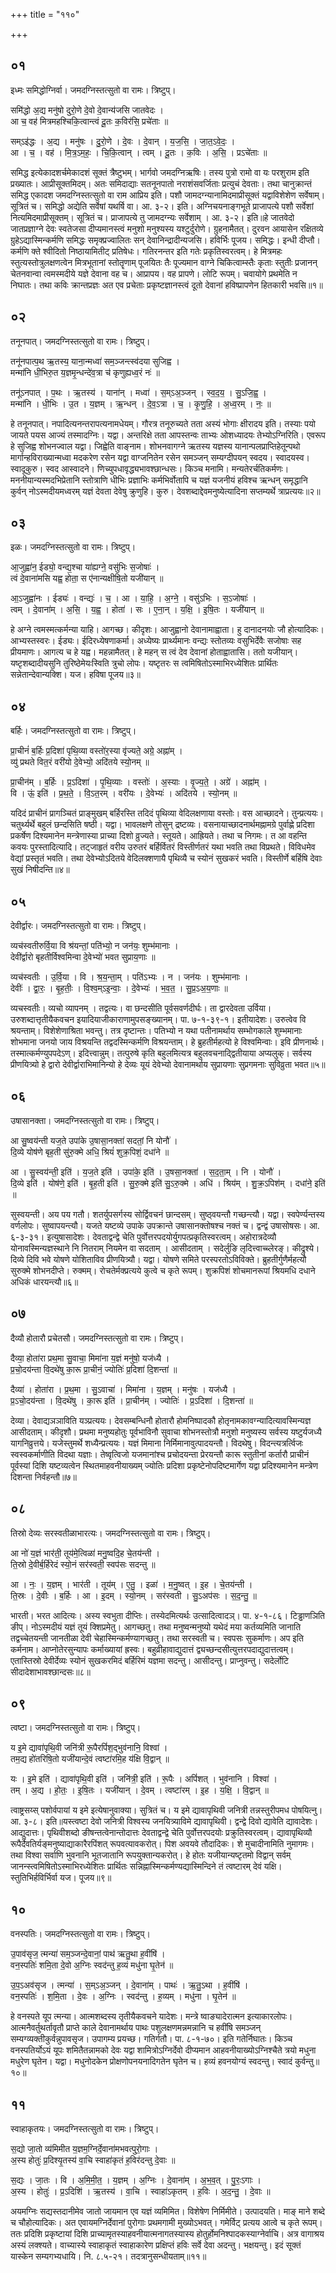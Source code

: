 +++
title = "११०"

+++


## ०१
इध्मः समिद्धोग्निर्वा। जमदग्निस्तत्सुतो वा रामः। त्रिष्टुप्।

समि॑द्धो अ॒द्य मनु॑षो दुरो॒णे दे॒वो दे॒वान्य॑जसि जातवेदः ।  
आ च॒ वह॑ मित्रमहश्चिकि॒त्वान्त्वं दू॒तः क॒विर॑सि॒ प्रचे॑ताः ॥

सम्ऽइ॑द्धः । अ॒द्य । मनु॑षः । दु॒रो॒णे । दे॒वः । दे॒वान् । य॒ज॒सि॒ । जा॒त॒ऽवे॒दः॒ ।  
आ । च॒ । वह॑ । मि॒त्र॒ऽम॒हः॒ । चि॒कि॒त्वान् । त्वम् । दू॒तः । क॒विः । अ॒सि॒ । प्रऽचे॑ताः ॥

समिद्ध इत्येकादशर्चमेकादशं सूक्तं त्रैष्टुभम्। भार्गवो जमदग्निऋषिः। तस्य पुत्रो रामो वा यः परशुराम इति प्रख्यातः। आप्रीसूक्तमिदम्। अतः समिदाद्याः सतनूनपातो नराशंसवर्जिताः प्रत्युचं देवताः। तथा चानुक्रान्तं समिद्ध एकादश जमदग्निस्तत्सुतो वा राम आप्रिय इति। पशौ जामदग्न्यानामिदमाप्रीसूक्तं यद्वाविशेशेण सर्वेषाम्। सूत्रितं च। समिद्धो अद्येति सर्वेषां यथर्षि वा। आ. ३-२। इति। अग्निचयनाङ्गभूते प्राजापत्ये पशौ सर्वेशां नित्यमिदमाप्रीसूक्तम्। सूत्रितं च। प्राजापत्ये तु जामदग्न्यः सर्वेशाम् । आ. ३-२। इति॥हे जातवेदो जातप्रज्ञाग्ने देवः स्वतेजसा दीप्यमानस्त्वं मनुशो मनुश्यस्य यश्टुर्दुरोणे। ग्रुहनामैतत्। दुरवन आयासेन रक्षितव्ये ग्रुहेऽद्यास्मिन्कर्मणि समिद्धः समृक्प्रज्वालितः सन् देवानिन्द्रादीन्यजसि। हविर्भिः पूजय। समिद्धः। इन्धी दीप्तौ। कर्मणि क्ते श्वीदितो निष्ठायामितीट् प्रतिषेधः। गतिरनन्तर इति गतेः प्रकृतिस्वरत्वम्। हे मित्रमहः स्तुत्यस्तोत्रुलक्षणत्वेन मित्रभूतानां स्तोतॄणाम् पूजयितः तैः पूज्यमान वाग्ने चिकित्वाम्स्तैः कृताः स्तुतीः प्रजानन् चेतनवान्वा त्वमस्मदीये यज्ञे देवाना वह च। आप्रापय। वह प्रापणे। लोटि रूपम्। चवायोगे प्रथमेति न निघातः। तथा कविः क्रान्तप्रज्ञः अत एव प्रचेताः प्रकृष्टज्ञानस्त्वं दूतो देवानां हविष्प्रापणेन हितकारी भवसि॥१॥

## ०२
तनूनपात्। जमदग्निस्तत्सुतो वा रामः। त्रिष्टुप्।

तनू॑नपात्प॒थ ऋ॒तस्य॒ याना॒न्मध्वा॑ सम॒ञ्जन्त्स्व॑दया सुजिह्व ।  
मन्मा॑नि धी॒भिरु॒त य॒ज्ञमृ॒न्धन्दे॑व॒त्रा च॑ कृणुह्यध्व॒रं नः॑ ॥

तनू॑ऽनपात् । प॒थः । ऋ॒तस्य॑ । याना॑न् । मध्वा॑ । स॒म्ऽअ॒ञ्जन् । स्व॒द॒य॒ । सु॒ऽजि॒ह्व॒ ।  
मन्मा॑नि । धी॒भिः । उ॒त । य॒ज्ञम् । ऋ॒न्धन् । दे॒व॒ऽत्रा । च॒ । कृ॒णु॒हि॒ । अ॒ध्व॒रम् । नः॒ ॥

हे तनूनपात्। नपादित्यनन्तरापत्यनामधेयम्। गौरत्र तनूरुच्यते तता अस्यं भोगाः क्षीरादय इति। तस्याः पयो जायते पयस आज्यं तस्मादग्निः। यद्वा। अन्तरिक्षे तता आपस्तन्वः ताभ्यः ओशध्यादयः तेभ्योऽग्निरिति। एवरूप हे सुजिह्व शोभनज्वाल यद्वा। जिह्वेति वाङ्नाम। शोभनवागग्ने ऋतस्य यज्ञस्य यानान्पलप्राप्तिहेतून्पथो मार्गान्हविराख्यान्मध्वा मदकरेण रसेन यद्वा वाग्जनितेन रसेन समञ्जन् सम्यग्दीपयन् स्वदय। स्वादयस्व। स्वादूकुरु। स्वद आस्वादने। णिच्युपधावृद्ध्यभावश्छान्धसः। किञ्च मनामि। मन्यतेरर्चतिकर्मणः। मननीयान्यस्मदभिप्रेतानि स्तोत्राणि धीभिः प्रज्ञाभिः कर्मभिर्वोतापि च यज्ञं यजनीयं हविश्च ऋन्धन् समृद्धानि कुर्वन् नोऽस्मदीयमध्वरम् यज्ञं देवता देवेषु क्रुणुहि। कुरु। देवशब्दाद्देवमनुष्येत्यादिना सप्तम्यर्थे त्राप्रत्ययः॥२॥

## ०३
इळः। जमदग्निस्तत्सुतो वा रामः। त्रिष्टुप्।

आ॒जुह्वा॑न॒ ईड्यो॒ वन्द्य॒श्चा या॑ह्यग्ने॒ वसु॑भिः स॒जोषाः॑ ।  
त्वं दे॒वाना॑मसि यह्व॒ होता॒ स ए॑नान्यक्षीषि॒तो यजी॑यान् ॥

आ॒ऽजुह्वा॑नः । ईड्यः॑ । वन्द्यः॑ । च॒ । आ । या॒हि॒ । अ॒ग्ने॒ । वसु॑ऽभिः । स॒ऽजोषाः॑ ।  
त्वम् । दे॒वाना॑म् । अ॒सि॒ । य॒ह्व॒ । होता॑ । सः । ए॒ना॒न् । य॒क्षि॒ । इ॒षि॒तः । यजी॑यान् ॥

हे अग्ने त्वमस्मत्कर्मन्या याहि। आगच्छ। कीदृशः। आजुह्वानो देवानामाह्वाता। हु दानादनयोः जौ होत्यादिकः। आभ्यस्तस्वरः। ईड्यः। ईदिरध्येषणाकर्मा। अध्येष्यः प्रार्थ्यमानः वन्द्यः स्तोतव्यः वसुभिर्देवैः सजोषाः सह प्रीयमाणः। आगत्य च हे यह्व। महन्नामैतत्। हे महन् स त्वं देव देवानां होताह्वातासि। ततो यजीयान्। यष्टृशब्दादीयसुनि तुरिष्ठेमेयःस्विति त्रुचो लोपः। यष्टृतरः स त्वमिषितोऽस्माभिरध्येशितः प्रार्थितः सन्नेतान्देवान्यक्शि। यज। हविषा पूजय॥३॥

## ०४
बर्हिः। जमदग्निस्तत्सुतो वा रामः। त्रिष्टुप्।

प्रा॒चीनं॑ ब॒र्हिः प्र॒दिशा॑ पृथि॒व्या वस्तो॑र॒स्या वृ॑ज्यते॒ अग्रे॒ अह्ना॑म् ।  
व्यु॑ प्रथते वित॒रं वरी॑यो दे॒वेभ्यो॒ अदि॑तये स्यो॒नम् ॥

प्रा॒चीन॑म् । ब॒र्हिः । प्र॒ऽदिशा॑ । पृ॒थि॒व्याः । वस्तोः॑ । अ॒स्याः । वृ॒ज्य॒ते॒ । अग्रे॑ । अह्ना॑म् ।  
वि । ऊं॒ इति॑ । प्र॒थ॒ते॒ । वि॒ऽत॒रम् । वरी॑यः । दे॒वेभ्यः॑ । अदि॑तये । स्यो॒नम् ॥

यदिदं प्राचीनं प्रागञ्चितं प्राङ्मुखम् बर्हिरस्ति तदिदं पृथिव्या वेदिलक्षणाया वस्तोः। वस आच्छादने। तुन्प्रत्ययः। चतुर्थ्यर्थे बहुलं छन्दसिति षष्ठी। यद्वा। भावलक्षणे तोसुन् द्रष्टव्यः। वसनायाच्छादनार्थमह्नामग्रे पुर्वाह्णे प्रदिशा प्रकर्षेण दिश्यमानेन मन्त्रेणास्या प्राच्या दिशो व्रुज्यते। स्तूयते। आह्रियते। तथा च निगमः। त आ वहन्ति कवयः पुरस्तादित्यादि। तट्जाहृतं वरीय उरुतरं बर्हिर्वितरं विस्तीर्णतरं यथा भवति तथा विप्रथते। विविधमेव वेद्यां प्रस्तृतं भवति। तथा देवेभ्योऽदितये वेदिलक्शणायै पृथिव्यै च स्योनं सुखकरं भवति। विस्तीर्णे बर्हिषि देवाः सुखं निषीदन्ति॥४॥

## ०५
देवीर्द्वारः। जमदग्निस्तत्सुतो वा रामः। त्रिष्टुप्।

व्यच॑स्वतीरुर्वि॒या वि श्र॑यन्तां॒ पति॑भ्यो॒ न जन॑यः॒ शुम्भ॑मानाः ।  
देवी॑र्द्वारो बृहतीर्विश्वमिन्वा दे॒वेभ्यो॑ भवत सुप्राय॒णाः ॥

व्यच॑स्वतीः । उ॒र्वि॒या । वि । श्र॒य॒न्ता॒म् । पति॑ऽभ्यः । न । जन॑यः । शुम्भ॑मानाः ।  
देवीः॑ । द्वा॒रः॒ । बृ॒ह॒तीः॒ । वि॒श्व॒म्ऽइ॒न्वाः॒ । दे॒वेभ्यः॑ । भ॒व॒त॒ । सु॒प्र॒ऽअ॒य॒णाः ॥

व्यचस्वतीः। व्यचो व्यापनम् । तद्वत्यः। वा छन्दसीति पूर्वसवर्णदीर्घः। ता द्वारदेवता उर्विया। उरुशब्दात्तृतीयैकवचन इयादियाजीकाराणामुपसङ्ख्यानम्। पा. ७-१-३९-१। इतीयादेशः। उरुत्वेव वि श्रयन्ताम्। विशेशेणाश्रिता भवन्तु। तत्र दृष्टान्तः। पतिभ्यो न यथा पतीनामर्थाय सम्भोगकाले शुम्भमानाः शोभमाना जनयो जाय विश्रयन्ति तद्वदस्मिन्कर्मणि विश्रयन्ताम्। हे ब्रुहतीर्महत्यो हे विश्वमिन्वाः। इवि प्रीणनार्थः। तस्मात्कर्मण्युपपदेऽण्। इदित्त्वान्नुम्। तत्पुरुषे कृति बहुलमित्यत्र बहुलवचनाद्द्वितीयाया अप्यलुक्। सर्वस्य प्रीणयित्र्यो हे द्वारो देवीर्द्वाराभिमानिन्यो हे देव्यः यूयं देवेभ्यो देवानामर्थाय सुप्रायणाः सुप्रगमनाः सुविव्रुता भवत॥५॥

## ०६
उषासानक्ता। जमदग्निस्तत्सुतो वा रामः। त्रिष्टुप्।

आ सु॒ष्वय॑न्ती यज॒ते उपा॑के उ॒षासा॒नक्ता॑ सदतां॒ नि योनौ॑ ।  
दि॒व्ये योष॑णे बृह॒ती सु॑रु॒क्मे अधि॒ श्रियं॑ शुक्र॒पिशं॒ दधा॑ने ॥

आ । सु॒स्वय॑न्ती॒ इति॑ । य॒ज॒ते इति॑ । उपा॑के॒ इति॑ । उ॒षसा॒नक्ता॑ । स॒द॒ता॒म् । नि । योनौ॑ ।  
दि॒व्ये इति॑ । योष॑णे॒ इति॑ । बृ॒ह॒ती इति॑ । सु॒रु॒क्मे इति॑ सु॒ऽरु॒क्मे । अधि॑ । श्रिय॑म् । शु॒क्र॒ऽपिश॑म् । दधा॑ने॒ इति॑ ॥

सुस्वयन्ती। अय पय गतौ। शतर्युपसर्गस्य सोर्द्विवचनं छान्दसम्। सुष्ठ्वयन्तौ गच्छन्त्यौ। यद्वा। स्वपेर्ण्यन्तस्य वर्णलोपः। सुष्वापयन्त्यौ। यजते यष्टव्ये उपाके उपक्रान्ते उषासानक्तोषश्च नक्तं च। द्वन्द्वं उषासोषसः। आ. ६-३-३१। इत्युषासादेशः। देवताद्वन्द्वे चेति पुर्वोत्तरपदयोर्युगपत्प्रकृतिस्वरत्वम्। अहोरात्रदेव्यौ योनावस्मिन्यज्ञस्थाने नि नितराम् नियमेन वा सदताम् । आसीदताम् । सदेर्लुङि लृदित्त्वाच्च्लेरङ्। कीद्रुश्ये। दिव्ये दिवि भवे योषणे योशिताविव प्रीणयित्र्यौ। यद्वा। योषणे समिते परस्परतोऽविविक्ते। ब्रुहतीर्गुणैर्महत्यौ सुरुक्मे शोभनदीप्ते। रुक्मम्। रोचतेर्मक्प्रत्यये कुत्वे च कृते रूपम्। शुक्रपिशं शोचमानरूपां श्रियमधि दधाने अधिकं धारयन्त्यौ॥६॥

## ०७
दैव्यौ होतारौ प्रचेतसौ। जमदग्निस्तत्सुतो वा रामः। त्रिष्टुप्।

दैव्या॒ होता॑रा प्रथ॒मा सु॒वाचा॒ मिमा॑ना य॒ज्ञं मनु॑षो॒ यज॑ध्यै ।  
प्र॒चो॒दय॑न्ता वि॒दथे॑षु का॒रू प्रा॒चीनं॒ ज्योतिः॑ प्र॒दिशा॑ दि॒शन्ता॑ ॥

दैव्या॑ । होता॑रा । प्र॒थ॒मा । सु॒ऽवाचा॑ । मिमा॑ना । य॒ज्ञम् । मनु॑षः । यज॑ध्यै ।  
प्र॒ऽचो॒दय॑न्ता । वि॒दथे॑षु । का॒रू इति॑ । प्रा॒चीन॑म् । ज्योतिः॑ । प्र॒ऽदिशा॑ । दि॒शन्ता॑ ॥

देव्या। देवाद्यञञाविति यञ्प्रत्ययः। देवसम्बन्धिनौ होतारौ होमनिष्पादकौ होतृनामकावग्न्यादित्यावस्मिन्यज्ञ आसीदताम्। कीदृशौ। प्रथमा मनुष्यहोतुः पूर्वभाविनौ सुवाचा शोभनस्तोत्रौ मनुशो मनुष्यस्य सर्वस्य यष्टुर्यजध्यै यागनिव्रुत्तये। यजेस्तुमर्थे शध्यैन्प्रत्ययः। यज्ञं मिमाना निर्मिमानावुत्पादयन्तौ। विदथेषु। विदन्त्यत्रर्त्विजः स्वस्वकर्माणीति विदथा यज्ञाः। तेष्वृत्विजो यजमानांश्च प्रचोदयन्ता प्रेरयन्तौ कारू स्तुतीनां कर्तारौ प्राचीनं पूर्वस्यां दिशि यष्टव्यत्वेन स्थितमाहवनीयाख्यम् ज्योतिः प्रदिशा प्रकृष्टेनोपदिष्टमार्गेण यद्वा प्रदिश्यमानेन मन्त्रेण दिशन्ता निर्वहन्तौ॥७॥

## ०८
तिस्रो देव्यः सरस्वतीळाभारत्यः। जमदग्निस्तत्सुतो वा रामः। त्रिष्टुप्।

आ नो॑ य॒ज्ञं भार॑ती॒ तूय॑मे॒त्विळा॑ मनु॒ष्वदि॒ह चे॒तय॑न्ती ।  
ति॒स्रो दे॒वीर्ब॒र्हिरेदं स्यो॒नं सर॑स्वती॒ स्वप॑सः सदन्तु ॥

आ । नः॒ । य॒ज्ञम् । भार॑ती । तूय॑म् । ए॒तु॒ । इळा॑ । म॒नु॒ष्वत् । इ॒ह । चे॒तय॑न्ती ।  
ति॒स्रः । दे॒वीः । ब॒र्हिः । आ । इ॒दम् । स्यो॒नम् । सर॑स्वती । सु॒ऽअप॑सः । स॒द॒न्तु॒ ॥

भारती। भरत आदित्यः। अस्य स्वभुता दीप्तिः। तस्येदमित्यर्थः उत्सादित्वादञ्। पा. ४-१-८६। टिड्ढाणञिति ङीप्। नोऽस्मदीयं यज्ञं तूयं क्शिप्रमेतु। आगच्छतु। तथा मनुष्वन्मनुष्यो यथेदं मया कर्तव्यमिति जानाति तद्वच्चेतयन्ती जानतीळा देवी चेहास्मिन्कर्मण्यागच्छतु। तथा सरस्वती च। स्वपसः सुकर्माणः। अप इति कर्मनाम। आप्नोतेरसुन्यापः कर्माख्यायां ह्रस्वः। बहुव्रीहावाद्युदात्तं द्व्यच्छन्दसीत्युत्तरपदाद्युदात्तत्वम्। एतास्तिस्रो देवीर्देव्यः स्योनं सुखकरमिदं बर्हिरिमं यज्ञमा सदन्तु। आसीदन्तु। प्राप्नुवन्तु। सदेर्लोटि सीदादेशाभावश्छान्दसः॥८॥

## ०९
त्वष्टा। जमदग्निस्तत्सुतो वा रामः। त्रिष्टुप्।

य इ॒मे द्यावा॑पृथि॒वी जनि॑त्री रू॒पैरपिं॑श॒द्भुव॑नानि॒ विश्वा॑ ।  
तम॒द्य हो॑तरिषि॒तो यजी॑यान्दे॒वं त्वष्टा॑रमि॒ह य॑क्षि वि॒द्वान् ॥

यः । इ॒मे इति॑ । द्यावा॑पृथि॒वी इति॑ । जनि॑त्री॒ इति॑ । रू॒पैः । अपिं॑शत् । भुव॑नानि । विश्वा॑ ।  
तम् । अ॒द्य । हो॒तः॒ । इ॒षि॒तः । यजी॑यान् । दे॒वम् । त्वष्टा॑रम् । इ॒ह । य॒क्षि॒ । वि॒द्वान् ॥

त्वाष्ट्रसय्स् पशोर्वपायां य इमे इत्येषानुवाक्या। सुत्रितं च। य इमे द्यावापृथिवी जनित्री तन्नस्तुरीपमध पोषयित्नु। आ. ३-८। इति॥यस्त्वष्टा देवो जनित्री विश्वस्य जनयित्र्याविमे द्यावापृथिवी। द्वन्द्वे दिवो द्यावेति द्यावादेशः। आद्युदात्तः। पृथिवीशब्दो ङीषन्तत्वेनान्तोदात्तः देवताद्वन्द्वे चेति पुर्वोत्तरपदयोः प्रक्रुतिस्वरत्वम्। द्यावापृथिव्यौ रूपैर्देवतिर्यङ्मनुष्याद्याकारैरपिंशत् रूपवत्यावकरोत्। पिश अवयवे तौदादिकः। शे मुचादीनामिति नुमागमः। तथा विश्वा सर्वाणि भुवनानि भूतजातानि रूपयुक्तान्यकरोत्। हे होतः यजीयान्यष्टृतमो विद्वान् सर्वम् जानन्स्त्वमिषितोऽस्माभिरध्येशितः प्रार्थितः सन्निह्नास्मिन्कर्मण्यद्यास्मिन्दिने तं त्वष्टारम् देवं यक्षि। स्तुतिभिर्हविर्भिर्वा यज। पूजय॥९॥

## १०
वनस्पतिः। जमदग्निस्तत्सुतो वा रामः। त्रिष्टुप्।

उ॒पाव॑सृज॒ त्मन्या॑ सम॒ञ्जन्दे॒वानां॒ पाथ॑ ऋतु॒था ह॒वींषि॑ ।  
वन॒स्पतिः॑ शमि॒ता दे॒वो अ॒ग्निः स्वद॑न्तु ह॒व्यं मधु॑ना घृ॒तेन॑ ॥

उ॒प॒ऽअव॑सृज । त्मन्या॑ । स॒म्ऽअ॒ञ्जन् । दे॒वाना॑म् । पाथः॑ । ऋ॒तु॒ऽथा । ह॒वींषि॑ ।  
वन॒स्पतिः॑ । श॒मि॒ता । दे॒वः । अ॒ग्निः । स्वद॑न्तु । ह॒व्यम् । मधु॑ना । घृ॒तेन॑ ॥

हे वनस्पते यूप त्मन्या। आत्मशब्दस्य तृतीयैकवचने यादेशः। मन्त्रे ष्वाङ्यादेरात्मन इत्याकारलोपः। आत्मनैवर्तुथर्तावृतौ प्राप्ते काले देवानामर्थाय पाथः पशुलक्षणमन्नमन्नानि च हवींषि समञ्जन् सम्यग्व्यक्तीकुर्वन्नुपावसृज। उपागम्य प्रयच्छ। गतिर्गतौ। पा. ८-१-७०। इति गतेर्निघातः। किञ्च वनस्पतिर्योऽयं यूपः शमितैतन्नामको देवः यद्वा शामित्रोऽग्निर्देवो दीप्यमान आहवनीयाख्योऽग्निश्चैते त्रयो मधुना मधुरेण घृतेन। यद्वा। मधुनोदकेन प्रोक्षणोपनयनादिगतेन घृतेन च। हव्यं हवनयोग्यं स्वदन्तु। स्वादं कुर्वन्तु॥१०॥

## ११
स्वाहाकृतयः। जमदग्निस्तत्सुतो वा रामः। त्रिष्टुप्।

स॒द्यो जा॒तो व्य॑मिमीत य॒ज्ञम॒ग्निर्दे॒वाना॑मभवत्पुरो॒गाः ।  
अ॒स्य होतुः॑ प्र॒दिश्यृ॒तस्य॑ वा॒चि स्वाहा॑कृतं ह॒विर॑दन्तु दे॒वाः ॥

स॒द्यः । जा॒तः । वि । अ॒मि॒मी॒त॒ । य॒ज्ञम् । अ॒ग्निः । दे॒वाना॑म् । अ॒भ॒व॒त् । पु॒रः॒ऽगाः ।  
अ॒स्य । होतुः॑ । प्र॒ऽदिशि॑ । ऋ॒तस्य॑ । वा॒चि । स्वाहा॑ऽकृतम् । ह॒विः । अ॒द॒न्तु॒ । दे॒वाः ॥

अयमग्निः सद्यस्तदानीमेव जातो जायमान एव यज्ञं व्यमिमित। विशेषेण निर्मिमीते। उत्पादयति। माङ् माने शब्दे च चौहोत्यादिकः। अत एवायमग्निर्देवानां पुरोगाः प्रथमगामी मुख्योऽभवत्। गमेर्विट् प्रत्यय आत्वे च कृते रूपम्। ततः प्रदिशि प्रकृष्टायां दिशि प्राच्यामृतस्याहवनीयात्मनागतस्यास्य होतुर्होमनिश्पादकस्याग्नेर्वाचि। अत्र वागाश्रय अस्यं लक्श्यते। वाच्यास्ये स्वाहाकृतं स्वाहाकारेण प्रक्षिप्तं हविः सर्वे देवा अदन्तु। भक्षयन्तु। इदं सूक्तं यास्केन सम्यगभ्यधायि। नि. ८.५-२१। तदत्रानुसन्धीयताम्॥११॥